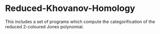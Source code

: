# Reduced-Khovanov-Homology
This includes a set of programs which compute the categorification of the reduced 2-coloured Jones polynomial.
